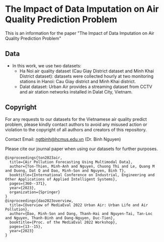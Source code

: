 # The Impact of Data Imputation on Air Quality Prediction Problem
This is an information for the paper "The Impact of Data Imputation on Air Quality Prediction Problem"

## Data 
* In this work, we use two datasets:
  * Ha Noi air quality dataset (Cau Giay District dataset and Minh Khai District dataset): datasets were collected hourly at two monitoring stations in Hanoi: Cau Giay district and Minh Khai district.
  * Dalat dataset: Urban Air provides a streaming dataset from CCTV and air station networks installed in Dalat City, Vietnam.

## Copyright

For any requests to our datasets for the Vietnamese air quality predict problem, please kindly contact authors to avoid any misused action or violation to the copyright of all authors and creators of this repository.

Contact Email: ngtbinh@hcmus.edu.vn (Dr. Binh Nguyen)

Please cite our journal paper when using our datasets for further purposes.

```
@inproceedings{ton2023air,
  title={Air Pollution Forecasting Using Multimodal Data},
  author={Ton-Thien, Minh-Anh and Nguyen, Chuong Thi and Le, Quang M and Duong, Dat Q and Dao, Minh-Son and Nguyen, Binh T},
  booktitle={International Conference on Industrial, Engineering and Other Applications of Applied Intelligent Systems},
  pages={360--371},
  year={2023},
  organization={Springer}
}
@inproceedings{dao2023overview,
  title={Overview of MediaEval 2022 Urban Air: Urban Life and Air Pollution},
  author={Dao, Minh-Son and Dang, Thanh-Hai and Nguyen-Tai, Tan-Loc and Nguyen, Thanh-Binh and Dang-Nguyen, Duc-Tien},
  booktitle={Proc. of the MediaEval 2022 Workshop},
  pages={13--15},
  year={2023}
}
```
